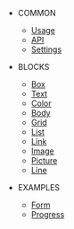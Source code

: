 * COMMON

  * [Usage](/common/usage.md)
  * [API](/base/api.md)
  * [Settings](/base/settings.md)
  <!-- * [Variables](/base/variables.md) -->
  <!-- * [Media](/base/media.md) -->
  <!-- * [Sizes](/base/sizes.md) -->
  <!-- * [Mixes](/common/mixes.md) -->
  <!-- * [Colors](/base/colors.md) -->
  <!-- * [Text](/base/text.md) -->

* BLOCKS
  * [Box](blocks/box.md)
  * [Text](blocks/text.md)
  * [Color](blocks/color.md)
  * [Body](blocks/body.md)
  * [Grid](blocks/grid.md)
  * [List](blocks/list.md)
  * [Link](blocks/link.md)
  * [Image](blocks/image.md)
  * [Picture](blocks/picture.md)
  * [Line](blocks/line.md)

* EXAMPLES

  * [Form](complex/form.md)
  * [Progress](complex/progress.md)
  <!-- * [Card](complex/card.md) -->
